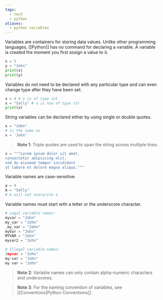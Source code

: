 ```yaml
---
tags:
  - tech
  - python
aliases:
  - python variables
---
```

Variables are containers for storing data values. Unlike other programming languages, [[Python]] has no command for declaring a variable. A variable is created the moment you first assign a value to it.

```python
x = 5
y = "John"
print(x)
print(y)
```

Variables do not need to be declared with any particular type and can even change type after they have been set.

```python
x = 4 # x is of type int
x = "Sally" # x is now of type str
print(x)
```

String variables can be declared either by using single or double quotes.

```python
x = "John"
# is the same as
x = 'John'
```

> **Note 1**: Triple quotes are used to span the string across multiple lines.
```python 
x = """Lorem ipsum dolor sit amet,
consectetur adipiscing elit,
sed do eiusmod tempor incididunt
ut labore et dolore magna aliqua."""
```

Variable names are case-sensitive.

```python
a = 4
A = "Sally"
# A will not overwrite a
```

Variable names must start with a letter or the underscore character.

```python
# Legal variable names:
myvar = "John"
my_var = "John"
_my_var = "John"
myVar = "John"
MYVAR = "John"
myvar2 = "John"

# Illegal variable names:
2myvar = "John"
my-var = "John"
my var = "John"
```

> **Note 2**: Variable names can only contain alpha-numeric characters and underscores.

> **Note 3**: For the naming convention of variables, see [[Conventions|Python Conventions]]